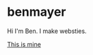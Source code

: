 benmayer
========

Hi I'm Ben. I make websties. 

<a href="http://benmayer.github.io/">This is mine</a>


